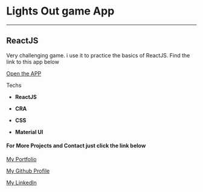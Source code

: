 
# Lights Out game App
___

## ReactJS 

Very challenging game. i use it to practice the basics of ReactJS. Find the link to this app below

[Open the APP](https://login-context-app.herokuapp.com/)

Techs 
+ **ReactJS**

+ **CRA**

+ **CSS**

+ **Material UI** 

#### For More Projects and Contact just click the link below

[My Portfolio](https://emiliojosecalvo.github.io/portfolio/)

[My Github Profile](https://github.com/emiliojosecalvo)

[My LinkedIn](https://github.com/emiliojosecalvo)

